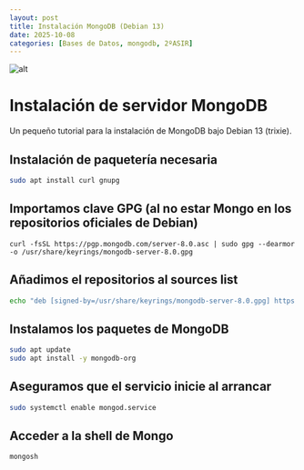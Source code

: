 ```yaml
---
layout: post
title: Instalación MongoDB (Debian 13)
date: 2025-10-08
categories: [Bases de Datos, mongodb, 2ºASIR]
---
```


![alt](https://imgs.search.brave.com/rIljDd3e-JZc7DhL7Hs79Ut1ctqPYeMwviiERXYrfo8/rs:fit:860:0:0:0/g:ce/aHR0cHM6Ly9yYXcu/Z2l0aHVidXNlcmNv/bnRlbnQuY29tL0pv/bkRvdHNveS9WZWN0/b3ItTG9nby9tYXN0/ZXIvTG9nb3MvbW9u/Z29kYi9Nb25nb0RC/LnN2Zw)

# Instalación de servidor MongoDB

Un pequeño tutorial para la instalación de MongoDB bajo Debian 13 (trixie).

## Instalación de paquetería necesaria

```bash
sudo apt install curl gnupg
```

## Importamos clave GPG (al no estar Mongo en los repositorios oficiales de Debian)

```
curl -fsSL https://pgp.mongodb.com/server-8.0.asc | sudo gpg --dearmor -o /usr/share/keyrings/mongodb-server-8.0.gpg
```

## Añadimos el repositorios al sources list

```bash
echo "deb [signed-by=/usr/share/keyrings/mongodb-server-8.0.gpg] https://repo.mongodb.org/apt/debian bookworm/mongodb-org/8.0 main" | sudo tee /etc/apt/sources.list.d/mongodb-org-8.0.list
```

## Instalamos los paquetes de MongoDB

```bash
sudo apt update
sudo apt install -y mongodb-org
```

## Aseguramos que el servicio inicie al arrancar

```bash
sudo systemctl enable mongod.service
```

## Acceder a la shell de Mongo

```bash
mongosh
```
